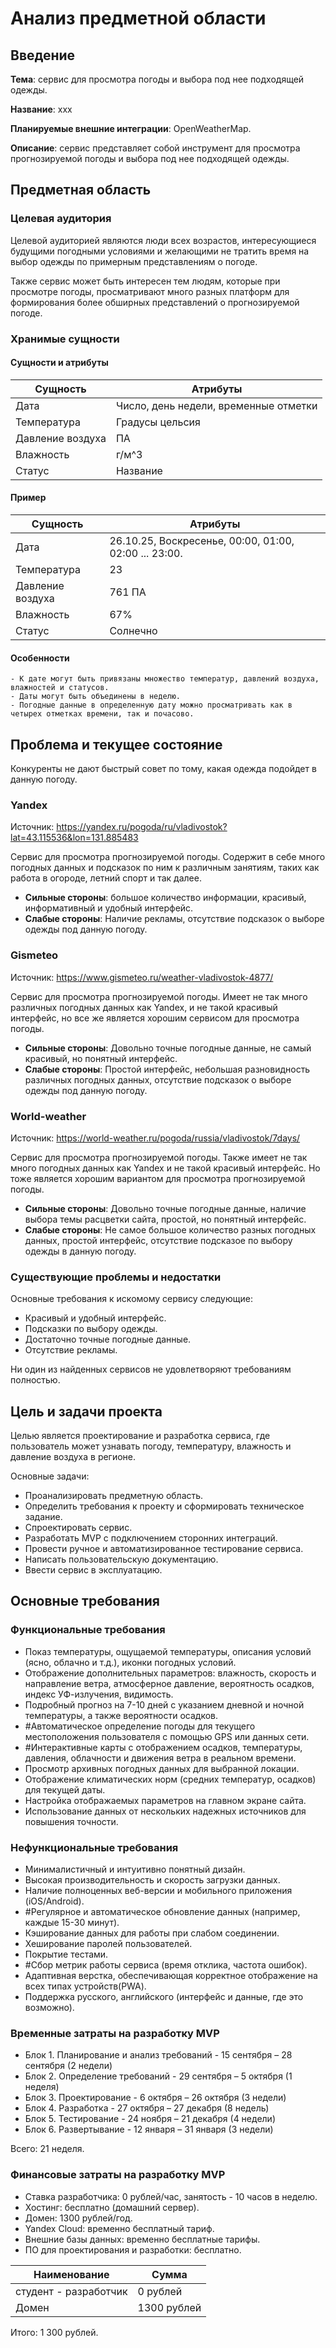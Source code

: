 # Анализ предметной области

## Введение
  
**Тема**: сервис для просмотра погоды и выбора под нее подходящей одежды.

**Название**:  xxx

**Планируемые внешние интеграции**: OpenWeatherMap.

**Описание**: сервис представляет собой инструмент для просмотра прогнозируемой погоды и выбора под нее подходящей одежды.

## Предметная область

### Целевая аудитория

Целевой аудиторией являются люди всех возрастов, интересующиеся будущими погодными условиями и желающими не тратить время на выбор одежды по примерным представлениям о погоде.

Также сервис может быть интересен тем людям, которые при просмотре погоды, просматривают много разных платформ для формирования более обширных представлений о прогнозируемой погоде.

### Хранимые сущности

#### Сущности и атрибуты

  | Сущность         | Атрибуты                               |
  |------------------|----------------------------------------|
  | Дата             | Число, день недели, временные отметки  |
  | Температура      | Градусы цельсия                        |
  | Давление воздуха | ПА                                     |
  | Влажность        | г/м^3                                  |
  | Статус           | Название                               |

  #### Пример

  | Сущность         | Атрибуты                                              |
  |------------------|-------------------------------------------------------|
  | Дата             | 26.10.25, Воскресенье, 00:00, 01:00, 02:00 ... 23:00. |
  | Температура      | 23                                                    |
  | Давление воздуха | 761 ПА                                                |
  | Влажность        | 67%                                                   |
  | Статус           | Солнечно                                              |

#### Особенности

    - К дате могут быть привязаны множество температур, давлений воздуха, влажностей и статусов.
    - Даты могут быть объединены в неделю.
    - Погодные данные в определенную дату можно просматривать как в четырех отметках времени, так и почасово.

## Проблема и текущее состояние

Конкуренты не дают быстрый совет по тому, какая одежда подойдет в данную погоду.

### Yandex

Источник: https://yandex.ru/pogoda/ru/vladivostok?lat=43.115536&lon=131.885483

Сервис для просмотра прогнозируемой погоды. Содержит в себе много погодных данных и подсказок по ним к различным занятиям, таких как работа в огороде, летний спорт и так далее.

- **Сильные стороны**: большое количество информации, красивый, информативный и удобный интерфейс.
- **Слабые стороны**: Наличие рекламы, отсутствие подсказок о выборе одежды под данную погоду.

### Gismeteo

Источник: https://www.gismeteo.ru/weather-vladivostok-4877/

Сервис для просмотра прогнозируемой погоды. Имеет не так много различных погодных данных как Yandex, и не такой красивый интерфейс, но все же является хорошим сервисом для просмотра погоды.

- **Сильные стороны**: Довольно точные погодные данные, не самый красивый, но понятный интерфейс.
- **Слабые стороны**: Простой интерфейс, небольшая разновидность различных погодных данных, отсутствие подсказок о выборе одежды под данную погоду.

### World-weather

Источник: https://world-weather.ru/pogoda/russia/vladivostok/7days/

Сервис для просмотра прогнозируемой погоды. Также имеет не так много погодных данных как Yandex и не такой красивый интерфейс. Но тоже является хорошим вариантом для просмотра прогнозируемой погоды.

- **Сильные стороны**: Довольно точные погодные данные, наличие выбора темы расцветки сайта, простой, но понятный интерфейс.
- **Слабые стороны**: Не самое большое количество разных погодных данных, простой интерфейс, отсутствие подсказое по выбору одежды в данную погоду.

### Существующие проблемы и недостатки

Основные требования к искомому сервису следующие:

- Красивый и удобный интерфейс.
- Подсказки по выбору одежды.
- Достаточно точные погодные данные.
- Отсутствие рекламы.

Ни один из найденных сервисов не удовлетворяют требованиям полностью.

## Цель и задачи проекта

Целью является проектирование и разработка сервиса, где пользователь может узнавать погоду, температуру, влажность и давление воздуха в регионе.

Основные задачи:

- Проанализировать предметную область.
- Определить требования к проекту и сформировать техническое задание.
- Спроектировать сервис.
- Разработать MVP с подключением сторонних интеграций.
- Провести ручное и автоматизированное тестирование сервиса.
- Написать пользовательскую документацию.
- Ввести сервис в эксплуатацию.


## Основные требования

### Функциональные требования
- Показ температуры, ощущаемой температуры, описания условий (ясно, облачно и т.д.), иконки погодных условий.
- Отображение дополнительных параметров: влажность, скорость и направление ветра, атмосферное давление, вероятность осадков, индекс УФ-излучения, видимость.
- Подробный прогноз на 7-10 дней с указанием дневной и ночной температуры, а также вероятности осадков.
- #Автоматическое определение погоды для текущего местоположения пользователя с помощью GPS или данных сети.
- #Интерактивные карты с отображением осадков, температуры, давления, облачности и движения ветра в реальном времени.
- Просмотр архивных погодных данных для выбранной локации.
- Отображение климатических норм (средних температур, осадков) для текущей даты.
- Настройка отображаемых параметров на главном экране сайта.
- Использование данных от нескольких надежных источников для повышения точности.

### Нефункциональные требования

- Минималистичный и интуитивно понятный дизайн.
- Высокая производительность и скорость загрузки данных.
- Наличие полноценных веб-версии и мобильного приложения (iOS/Android).
- #Регулярное и автоматическое обновление данных (например, каждые 15-30 минут).
- Кэширование данных для работы при слабом соединении.
- Хеширование паролей пользователей.
- Покрытие тестами.
- #Сбор метрик работы сервиса (время отклика, частота ошибок).
- Адаптивная верстка, обеспечивающая корректное отображение на всех типах устройств(PWA).
- Поддержка русского, английского (интерфейс и данные, где это возможно).

### Временные затраты на разработку MVP

- Блок 1. Планирование и анализ требований - 15 сентября – 28 сентября (2 недели)
- Блок 2. Определение требований - 29 сентября – 5 октября (1 неделя)
- Блок 3. Проектирование - 6 октября – 26 октября (3 недели)
- Блок 4. Разработка - 27 октября – 27 декабря (8 недель)
- Блок 5. Тестирование - 24 ноября – 21 декабря (4 недели)
- Блок 6. Развертывание - 12 января – 31 января (3 недели)

Всего: 21 неделя.

### Финансовые затраты на разработку MVP

- Ставка разработчика: 0 рублей/час, занятость - 10 часов в неделю.
- Хостинг: бесплатно (домашний сервер).
- Домен: 1300 рублей/год.
- Yandex Cloud: временно бесплатный тариф.
- Внешние базы данных: временно бесплатные тарифы.
- ПО для проектирования и разработки: бесплатно.

| Наименование           | Сумма          |
|------------------------|----------------|
| студент - разработчик  | 0 рублей       |
| Домен                  | 1300 рублей    |

Итого: 1 300 рублей.
